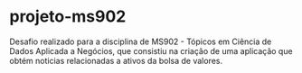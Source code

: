 # projeto-ms902

Desafio realizado para a disciplina de MS902 - Tópicos em Ciência de Dados Aplicada a Negócios, que consistiu na criação de uma aplicação que obtém noticias relacionadas a ativos da bolsa de valores.
